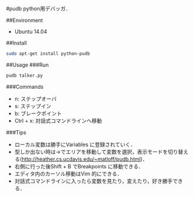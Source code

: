 #pudb
python用デバッガ．

##Environment
- Ubuntu 14.04

##Install
```bash
sudo apt-get install python-pudb
```

##Usage
###Run
```bash
pudb talker.py 
```
###Commands
- n: ステップオーバ
- s: ステップイン
- b: ブレークポイント
- Ctrl + x: 対話式コマンドラインへ移動

###Tips
- ローカル変数は勝手にVariables に登録されていく．
- 型しか出ない時は→でエリアを移動して変数を選択，表示モードを切り替える(http://heather.cs.ucdavis.edu/~matloff/pudb.html)．
- 右側に行った後Shift + B でBreakpoints に移動できる．
- エディタ内のカーソル移動はVim 的にできる．
- 対話式コマンドラインに入ったら変数を見たり，変えたり，好き勝手できる．

